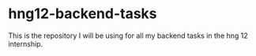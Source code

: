 # hng12-backend-tasks
This is the repository I will be using for all my backend tasks in the hng 12 internship.
